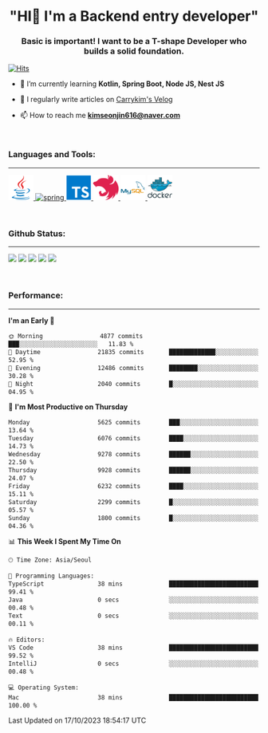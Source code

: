 <h1 align="center">"HI👋 I'm a Backend entry developer" </h1>
<h3 align="center">Basic is important! I want to be a T-shape Developer who builds a solid foundation.</h3>

[![Hits](https://hits.seeyoufarm.com/api/count/incr/badge.svg?url=https%3A%2F%2Fgithub.com%2Fgimseonjin&count_bg=%2318BFE5&title_bg=%23555555&icon=ko-fi.svg&icon_color=%23E7E7E7&title=hits&edge_flat=false)](https://hits.seeyoufarm.com)

- 🌱 I’m currently learning **Kotlin, Spring Boot, Node JS, Nest JS**

- 📝 I regularly write articles on [Carrykim's Velog](https://velog.io/@carrykim)

- 📫 How to reach me **kimseonjin616@naver.com**

<br/>

<h3 align="left">Languages and Tools:</h3>

***

<p align="left"> 
 <a href="https://www.java.com" target="_blank" rel="noreferrer"> <img src="https://raw.githubusercontent.com/devicons/devicon/master/icons/java/java-original.svg" alt="java" width="10%" height="10%"/> </a>
 <a href="https://spring.io/" target="_blank" rel="noreferrer"> <img src="https://www.vectorlogo.zone/logos/springio/springio-icon.svg" alt="spring" width="10%" height="10%"/> </a>
  <a href="https://www.typescriptlang.org/" target="_blank" rel="noreferrer"> <img src="https://raw.githubusercontent.com/devicons/devicon/master/icons/typescript/typescript-original.svg" alt="typescript" width="10%" height="10%"/> </a>
<a href="https://nestjs.com/" target="_blank" rel="noreferrer"> <img src="https://raw.githubusercontent.com/devicons/devicon/master/icons/nestjs/nestjs-plain.svg" alt="nestjs" width="10%" height="10%"/> </a> 
<a href="https://www.mysql.com/" target="_blank" rel="noreferrer"> <img src="https://raw.githubusercontent.com/devicons/devicon/master/icons/mysql/mysql-original-wordmark.svg" alt="mysql" width="10%" height="10%"/>  </a>
 <a href="https://www.docker.com/" target="_blank" rel="noreferrer"> <img src="https://raw.githubusercontent.com/devicons/devicon/master/icons/docker/docker-original-wordmark.svg" alt="docker" width="10%" height="10%"/> </a>
 </p>
</p>

<br/>

<h3 align="left">Github Status:</h3>

***

![](http://github-profile-summary-cards.vercel.app/api/cards/profile-details?username=gimseonjin&theme=nord_bright)
![](http://github-profile-summary-cards.vercel.app/api/cards/repos-per-language?username=gimseonjin&theme=nord_bright)
![](http://github-profile-summary-cards.vercel.app/api/cards/most-commit-language?username=gimseonjin&theme=nord_bright)
![](http://github-profile-summary-cards.vercel.app/api/cards/stats?username=gimseonjin&theme=nord_bright)
![](http://github-profile-summary-cards.vercel.app/api/cards/productive-time?username=gimseonjin&theme=nord_bright&utcOffset=8)


<br/>

<h3 align="left">Performance:</h3>

***

<!--START_SECTION:waka-->
**I'm an Early 🐤** 

```text
🌞 Morning                4877 commits        ███░░░░░░░░░░░░░░░░░░░░░░   11.83 % 
🌆 Daytime                21835 commits       █████████████░░░░░░░░░░░░   52.95 % 
🌃 Evening                12486 commits       ████████░░░░░░░░░░░░░░░░░   30.28 % 
🌙 Night                  2040 commits        █░░░░░░░░░░░░░░░░░░░░░░░░   04.95 % 
```
📅 **I'm Most Productive on Thursday** 

```text
Monday                   5625 commits        ███░░░░░░░░░░░░░░░░░░░░░░   13.64 % 
Tuesday                  6076 commits        ████░░░░░░░░░░░░░░░░░░░░░   14.73 % 
Wednesday                9278 commits        ██████░░░░░░░░░░░░░░░░░░░   22.50 % 
Thursday                 9928 commits        ██████░░░░░░░░░░░░░░░░░░░   24.07 % 
Friday                   6232 commits        ████░░░░░░░░░░░░░░░░░░░░░   15.11 % 
Saturday                 2299 commits        █░░░░░░░░░░░░░░░░░░░░░░░░   05.57 % 
Sunday                   1800 commits        █░░░░░░░░░░░░░░░░░░░░░░░░   04.36 % 
```


📊 **This Week I Spent My Time On** 

```text
🕑︎ Time Zone: Asia/Seoul

💬 Programming Languages: 
TypeScript               38 mins             █████████████████████████   99.41 % 
Java                     0 secs              ░░░░░░░░░░░░░░░░░░░░░░░░░   00.48 % 
Text                     0 secs              ░░░░░░░░░░░░░░░░░░░░░░░░░   00.11 % 

🔥 Editors: 
VS Code                  38 mins             █████████████████████████   99.52 % 
IntelliJ                 0 secs              ░░░░░░░░░░░░░░░░░░░░░░░░░   00.48 % 

💻 Operating System: 
Mac                      38 mins             █████████████████████████   100.00 % 
```


 Last Updated on 17/10/2023 18:54:17 UTC
<!--END_SECTION:waka-->

<div align="center">
  
